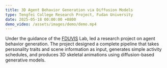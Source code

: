 ```yaml
---
title: 3D Agent Behavior Generation via Diffusion Models
type: Tengfei College Research Project, Fudan University
date: 2025-05-18 00:00:00 +0800
demo_video: /assets/images/demo/demo.mp4
---
```


Under the guidance of the [FDUVIS](https://fduvis.net) Lab, led a research project on agent behavior generation. The project designed a complete pipeline that takes personality traits and scene information as input, generates simple activity schedules, and produces 3D skeletal animations using diffusion-based generative models.
